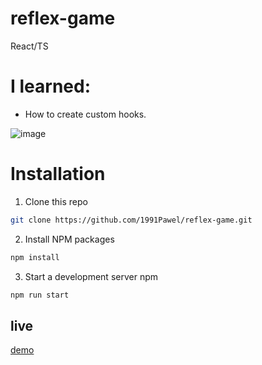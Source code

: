 # reflex-game

React/TS

# I learned:

- How to create custom hooks.

![image](https://ibb.co/V9G20VL%20%20%20)




# Installation

1. Clone this repo

```sh
git clone https://github.com/1991Pawel/reflex-game.git
```

2. Install NPM packages

```sh
npm install 
```
3. Start a development server
npm 

```sh
npm run start
```

## live

[demo](https://reflex-game.netlify.app/)
